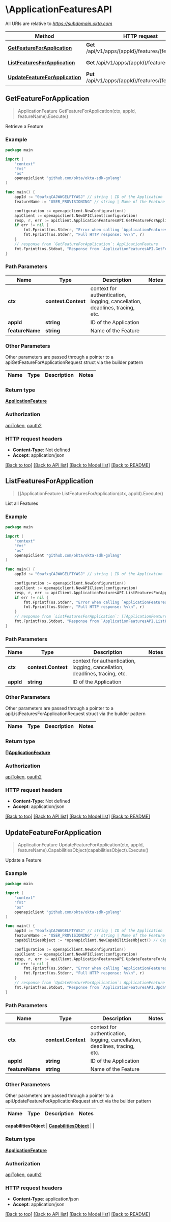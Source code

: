 # \ApplicationFeaturesAPI

All URIs are relative to *https://subdomain.okta.com*

Method | HTTP request | Description
------------- | ------------- | -------------
[**GetFeatureForApplication**](ApplicationFeaturesAPI.md#GetFeatureForApplication) | **Get** /api/v1/apps/{appId}/features/{featureName} | Retrieve a Feature
[**ListFeaturesForApplication**](ApplicationFeaturesAPI.md#ListFeaturesForApplication) | **Get** /api/v1/apps/{appId}/features | List all Features
[**UpdateFeatureForApplication**](ApplicationFeaturesAPI.md#UpdateFeatureForApplication) | **Put** /api/v1/apps/{appId}/features/{featureName} | Update a Feature



## GetFeatureForApplication

> ApplicationFeature GetFeatureForApplication(ctx, appId, featureName).Execute()

Retrieve a Feature



### Example

```go
package main

import (
    "context"
    "fmt"
    "os"
    openapiclient "github.com/okta/okta-sdk-golang"
)

func main() {
    appId := "0oafxqCAJWWGELFTYASJ" // string | ID of the Application
    featureName := "USER_PROVISIONING" // string | Name of the Feature

    configuration := openapiclient.NewConfiguration()
    apiClient := openapiclient.NewAPIClient(configuration)
    resp, r, err := apiClient.ApplicationFeaturesAPI.GetFeatureForApplication(context.Background(), appId, featureName).Execute()
    if err != nil {
        fmt.Fprintf(os.Stderr, "Error when calling `ApplicationFeaturesAPI.GetFeatureForApplication``: %v\n", err)
        fmt.Fprintf(os.Stderr, "Full HTTP response: %v\n", r)
    }
    // response from `GetFeatureForApplication`: ApplicationFeature
    fmt.Fprintf(os.Stdout, "Response from `ApplicationFeaturesAPI.GetFeatureForApplication`: %v\n", resp)
}
```

### Path Parameters


Name | Type | Description  | Notes
------------- | ------------- | ------------- | -------------
**ctx** | **context.Context** | context for authentication, logging, cancellation, deadlines, tracing, etc.
**appId** | **string** | ID of the Application | 
**featureName** | **string** | Name of the Feature | 

### Other Parameters

Other parameters are passed through a pointer to a apiGetFeatureForApplicationRequest struct via the builder pattern


Name | Type | Description  | Notes
------------- | ------------- | ------------- | -------------



### Return type

[**ApplicationFeature**](ApplicationFeature.md)

### Authorization

[apiToken](../README.md#apiToken), [oauth2](../README.md#oauth2)

### HTTP request headers

- **Content-Type**: Not defined
- **Accept**: application/json

[[Back to top]](#) [[Back to API list]](../README.md#documentation-for-api-endpoints)
[[Back to Model list]](../README.md#documentation-for-models)
[[Back to README]](../README.md)


## ListFeaturesForApplication

> []ApplicationFeature ListFeaturesForApplication(ctx, appId).Execute()

List all Features



### Example

```go
package main

import (
    "context"
    "fmt"
    "os"
    openapiclient "github.com/okta/okta-sdk-golang"
)

func main() {
    appId := "0oafxqCAJWWGELFTYASJ" // string | ID of the Application

    configuration := openapiclient.NewConfiguration()
    apiClient := openapiclient.NewAPIClient(configuration)
    resp, r, err := apiClient.ApplicationFeaturesAPI.ListFeaturesForApplication(context.Background(), appId).Execute()
    if err != nil {
        fmt.Fprintf(os.Stderr, "Error when calling `ApplicationFeaturesAPI.ListFeaturesForApplication``: %v\n", err)
        fmt.Fprintf(os.Stderr, "Full HTTP response: %v\n", r)
    }
    // response from `ListFeaturesForApplication`: []ApplicationFeature
    fmt.Fprintf(os.Stdout, "Response from `ApplicationFeaturesAPI.ListFeaturesForApplication`: %v\n", resp)
}
```

### Path Parameters


Name | Type | Description  | Notes
------------- | ------------- | ------------- | -------------
**ctx** | **context.Context** | context for authentication, logging, cancellation, deadlines, tracing, etc.
**appId** | **string** | ID of the Application | 

### Other Parameters

Other parameters are passed through a pointer to a apiListFeaturesForApplicationRequest struct via the builder pattern


Name | Type | Description  | Notes
------------- | ------------- | ------------- | -------------


### Return type

[**[]ApplicationFeature**](ApplicationFeature.md)

### Authorization

[apiToken](../README.md#apiToken), [oauth2](../README.md#oauth2)

### HTTP request headers

- **Content-Type**: Not defined
- **Accept**: application/json

[[Back to top]](#) [[Back to API list]](../README.md#documentation-for-api-endpoints)
[[Back to Model list]](../README.md#documentation-for-models)
[[Back to README]](../README.md)


## UpdateFeatureForApplication

> ApplicationFeature UpdateFeatureForApplication(ctx, appId, featureName).CapabilitiesObject(capabilitiesObject).Execute()

Update a Feature



### Example

```go
package main

import (
    "context"
    "fmt"
    "os"
    openapiclient "github.com/okta/okta-sdk-golang"
)

func main() {
    appId := "0oafxqCAJWWGELFTYASJ" // string | ID of the Application
    featureName := "USER_PROVISIONING" // string | Name of the Feature
    capabilitiesObject := *openapiclient.NewCapabilitiesObject() // CapabilitiesObject | 

    configuration := openapiclient.NewConfiguration()
    apiClient := openapiclient.NewAPIClient(configuration)
    resp, r, err := apiClient.ApplicationFeaturesAPI.UpdateFeatureForApplication(context.Background(), appId, featureName).CapabilitiesObject(capabilitiesObject).Execute()
    if err != nil {
        fmt.Fprintf(os.Stderr, "Error when calling `ApplicationFeaturesAPI.UpdateFeatureForApplication``: %v\n", err)
        fmt.Fprintf(os.Stderr, "Full HTTP response: %v\n", r)
    }
    // response from `UpdateFeatureForApplication`: ApplicationFeature
    fmt.Fprintf(os.Stdout, "Response from `ApplicationFeaturesAPI.UpdateFeatureForApplication`: %v\n", resp)
}
```

### Path Parameters


Name | Type | Description  | Notes
------------- | ------------- | ------------- | -------------
**ctx** | **context.Context** | context for authentication, logging, cancellation, deadlines, tracing, etc.
**appId** | **string** | ID of the Application | 
**featureName** | **string** | Name of the Feature | 

### Other Parameters

Other parameters are passed through a pointer to a apiUpdateFeatureForApplicationRequest struct via the builder pattern


Name | Type | Description  | Notes
------------- | ------------- | ------------- | -------------


 **capabilitiesObject** | [**CapabilitiesObject**](CapabilitiesObject.md) |  | 

### Return type

[**ApplicationFeature**](ApplicationFeature.md)

### Authorization

[apiToken](../README.md#apiToken), [oauth2](../README.md#oauth2)

### HTTP request headers

- **Content-Type**: application/json
- **Accept**: application/json

[[Back to top]](#) [[Back to API list]](../README.md#documentation-for-api-endpoints)
[[Back to Model list]](../README.md#documentation-for-models)
[[Back to README]](../README.md)

